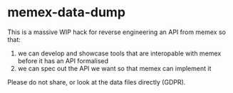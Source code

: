 # memex-data-dump

This is a massive WIP hack for reverse engineering an API from memex so that:

1. we can develop and showcase tools that are interopable with memex before it has an API formalised
2. we can spec out the API we want so that memex can implement it

Please do not share, or look at the data files directly (GDPR).
